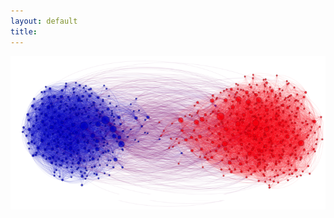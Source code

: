 ```yaml
---
layout: default
title: 
---
```

<div style="text-align: center;">
  <img src="/assets/images/home_image.jpg" alt="Home Image" style="max-width: 100%; height: auto; display: inline-block;">
</div>
